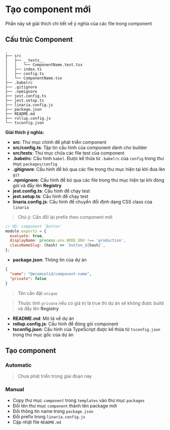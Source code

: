 # Tạo component mới

Phần này sẽ giải thích chi tiết về ý nghĩa của các file trong component

## Cấu trúc Component

```tree
.
├── src
│   ├── __tests__
│   │   └── ComponentName.test.tsx
│   ├── index.ts
│   ├── config.ts
│   └── ComponentName.tsx
├── .babelrc
├── .gitignore
├── .npmignore
├── jest.config.ts
├── jest.setup.ts
├── linaria.config.js
├── package.json
├── README.md
├── rollup.config.js
└── tsconfig.json

```

**Giải thích ý nghĩa:**

- **src**: Thư mục chính để phát triển component
- **src/config.ts**: Tập tin cấu hình của component dành cho builder
- **src/tests**: Thư mục chứa các file test của component
- **.babelrc**: Cấu hình `babel`. Được kế thừa từ `.babelrc` của `config` trong thư mục `packages/config`
- **.gitignore**: Cấu hình để bỏ qua các file trong thư mục hiện tại khi đưa lên `git`
- **.npmignore**: Cấu hình để bỏ qua các file trong thư mục hiện tại khi đóng gói và đẩy lên **Registry**
- **jest.config.ts**: Cấu hình để chạy test
- **jest.setup.ts**: Cấu hình để chạy test
- **linaria.config.js**: Cấu hình để chuyển đổi định dạng CSS class của `linaria`

> Chú ý: Cần đổi lại prefix theo component mới

```js
// VD: component `Button`
module.exports = {
  evaluate: true,
  displayName: process.env.NODE_ENV !== 'production',
  classNameSlug: (hash) => `button_${hash}`,
};
```

- **package.json**: Thông tin của dự án

```json
{
  "name": "@ecomsolid/component-name",
  "private": false
}
```

> Tên cần đặt `unique`

> Thuộc tính `private` nếu có giá trị là true thì dự án sẽ không được build và đẩy lên **Registry**

- **README.md**: Mô tả về dự án
- **rollup.config.js**: Cấu hình để đóng gói component
- **tsconfig.json**: Cấu hình của TypeScript được kế thừa từ `tsconfig.json` trong thư mục gốc của dự án

## Tạo component

### Automatic

> Chưa phát triển trong giai đoạn này

### Manual

- Copy thư mục `component` trong `templates` vào thư mục `packages`
- Đổi tên thư mục `component` thành tên package mới
- Đổi thông tin name trong `package.json`
- Đổi prefix trong `linaria.config.js`
- Cập nhật file `README.md`

